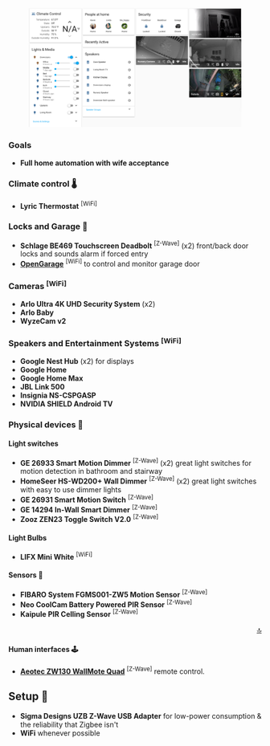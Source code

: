 
<div align="center">
    <figure>
        <div>
            <img src="www/screenshots/home.png" alt="Home" title="Home" width="500">
        </div>
    </figure>
</div>

### Goals 
- **Full home automation with wife acceptance**

### Climate control 🌡
- **Lyric Thermostat** <sup>[WiFi]</sup> 

### Locks and Garage 👮
- **Schlage BE469 Touchscreen Deadbolt** <sup>[Z-Wave]</sup> (x2) front/back door locks and sounds alarm if forced entry
- **[OpenGarage](https://opengarage.io/)** <sup>[WiFi]</sup> to control and monitor garage door 


### Cameras <sup>[WiFi]</sup>
- **Arlo Ultra 4K UHD Security System** (x2)
- **Arlo Baby** 
- **WyzeCam v2**

### Speakers and Entertainment Systems <sup>[WiFi]</sup>
- **Google Nest Hub** (x2) for displays 
- **Google Home**  
- **Google Home Max**
- **JBL Link 500**  
- **Insignia NS-CSPGASP** 
- **NVIDIA SHIELD Android TV**


### Physical devices 🔨

#### Light switches
- **GE 26933 Smart Motion Dimmer** <sup>[Z-Wave]</sup> (x2) great light switches for motion detection in bathroom and stairway 
- **HomeSeer HS-WD200+ Wall Dimmer** <sup>[Z-Wave]</sup> (x2) great light switches with easy to use dimmer lights
- **GE 26931 Smart Motion Switch** <sup>[Z-Wave]</sup> 
- **GE 14294 In-Wall Smart Dimmer** <sup>[Z-Wave]</sup> 
- **Zooz ZEN23 Toggle Switch V2.0** <sup>[Z-Wave]</sup>

#### Light Bulbs
- **LIFX Mini White** <sup>[WiFi]</sup>

#### Sensors 📡
- **FIBARO System FGMS001-ZW5 Motion Sensor** <sup>[Z-Wave]</sup>
- **Neo CoolCam Battery Powered PIR Sensor** <sup>[Z-Wave]</sup>
- **Kaipule PIR Celling Sensor** <sup>[Z-Wave]</sup>

<p align="right"><a href="#top" title="Back to top">🔝</a></p>

#### Human interfaces 🕹️
- **[Aeotec ZW130 WallMote Quad](https://www.youtube.com/watch?v=5Vc1Ift7ND8)** <sup>[Z-Wave]</sup> remote control.



## Setup 🔩
- **Sigma Designs UZB Z-Wave USB Adapter** for low-power consumption & the reliability that Zigbee isn't
- **WiFi** whenever possible
